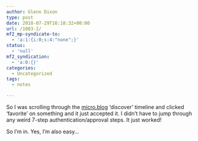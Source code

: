 ```yaml
---
author: Glenn Dixon
type: post
date: 2018-07-29T16:18:32+00:00
url: /1083-2/
mf2_mp-syndicate-to:
  - 'a:1:{i:0;s:4:"none";}'
status:
  - 'null'
mf2_syndication:
  - 'a:0:{}'
categories:
  - Uncategorized
tags:
  - notes

---
```

So I was scrolling through the [micro.blog][1] &#8216;discover&#8217; timeline and clicked &#8216;favorite&#8217; on something and it just accepted it. I didn&#8217;t have to jump through any weird 7-step authentication/approval steps. It just worked!

So I&#8217;m in. Yes, I&#8217;m also easy&#8230;

 [1]: https://micro.blog